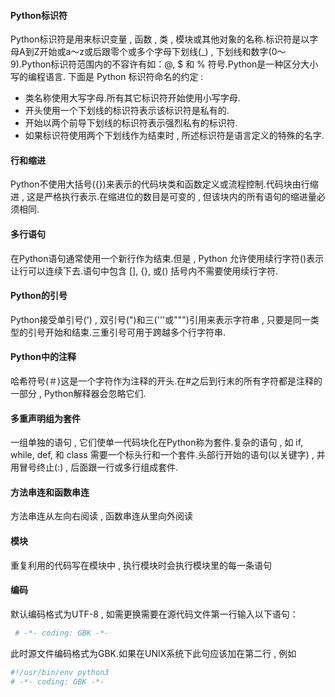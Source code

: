 #### Python标识符
Python标识符是用来标识变量 , 函数 , 类 , 模块或其他对象的名称.标识符是以字母A到Z开始或a〜z或后跟零个或多个字母下划线(_) , 下划线和数字(0〜9).Python标识符范围内的不容许有如：@, $ 和 % 符号.Python是一种区分大小写的编程语言.
下面是 Python 标识符命名的约定 : 
- 类名称使用大写字母.所有其它标识符开始使用小写字母.
- 开头使用一个下划线的标识符表示该标识符是私有的.
- 开始以两个前导下划线的标识符表示强烈私有的标识符.
- 如果标识符使用两个下划线作为结束时 , 所述标识符是语言定义的特殊的名字.

#### 行和缩进
Python不使用大括号({})来表示的代码块类和函数定义或流程控制.代码块由行缩进 , 这是严格执行表示.在缩进位的数目是可变的 , 但该块内的所有语句的缩进量必须相同.

#### 多行语句
在Python语句通常使用一个新行作为结束.但是 , Python 允许使用续行字符(\)表示让行可以连续下去.语句中包含 [], {}, 或() 括号内不需要使用续行字符.

#### Python的引号
Python接受单引号(') , 双引号(")和三('''或""")引用来表示字符串 , 只要是同一类型的引号开始和结束.三重引号可用于跨越多个行字符串.

#### Python中的注释
哈希符号(＃)这是一个字符作为注释的开头.在#之后到行末的所有字符都是注释的一部分 , Python解释器会忽略它们.

#### 多重声明组为套件
一组单独的语句 , 它们使单一代码块化在Python称为套件.复杂的语句 , 如 if, while, def, 和 class 需要一个标头行和一个套件.头部行开始的语句(以关键字) , 并用冒号终止(:) , 后面跟一行或多行组成套件.

#### 方法串连和函数串连
方法串连从左向右阅读 , 函数串连从里向外阅读

#### 模块
重复利用的代码写在模块中 , 执行模块时会执行模块里的每一条语句

#### 编码
默认编码格式为UTF-8 , 如需更换需要在源代码文件第一行输入以下语句：
```python
 # -*- coding: GBK -*-
```
此时源文件编码格式为GBK.如果在UNIX系统下此句应该加在第二行 , 例如
```python
#!/usr/bin/env python3
# -*- coding: GBK -*-
```
